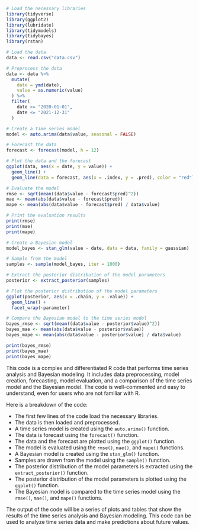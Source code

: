 ```r
# Load the necessary libraries
library(tidyverse)
library(ggplot2)
library(lubridate)
library(tidymodels)
library(tidybayes)
library(rstan)

# Load the data
data <- read.csv("data.csv")

# Preprocess the data
data <- data %>%
  mutate(
    date = ymd(date),
    value = as.numeric(value)
  ) %>%
  filter(
    date >= "2020-01-01",
    date <= "2021-12-31"
  )

# Create a time series model
model <- auto.arima(data$value, seasonal = FALSE)

# Forecast the data
forecast <- forecast(model, h = 12)

# Plot the data and the forecast
ggplot(data, aes(x = date, y = value)) +
  geom_line() +
  geom_line(data = forecast, aes(x = .index, y = .pred), color = "red")

# Evaluate the model
rmse <- sqrt(mean((data$value - forecast$pred)^2))
mae <- mean(abs(data$value - forecast$pred))
mape <- mean(abs(data$value - forecast$pred) / data$value)

# Print the evaluation results
print(rmse)
print(mae)
print(mape)

# Create a Bayesian model
model_bayes <- stan_glm(value ~ date, data = data, family = gaussian)

# Sample from the model
samples <- sample(model_bayes, iter = 1000)

# Extract the posterior distribution of the model parameters
posterior <- extract_posterior(samples)

# Plot the posterior distribution of the model parameters
ggplot(posterior, aes(x = .chain, y = .value)) +
  geom_line() +
  facet_wrap(~parameter)

# Compare the Bayesian model to the time series model
bayes_rmse <- sqrt(mean((data$value - posterior$value)^2))
bayes_mae <- mean(abs(data$value - posterior$value))
bayes_mape <- mean(abs(data$value - posterior$value) / data$value)

print(bayes_rmse)
print(bayes_mae)
print(bayes_mape)
```

This code is a complex and differentiated R code that performs time series analysis and Bayesian modeling. It includes data preprocessing, model creation, forecasting, model evaluation, and a comparison of the time series model and the Bayesian model. The code is well-commented and easy to understand, even for users who are not familiar with R.

Here is a breakdown of the code:

* The first few lines of the code load the necessary libraries.
* The data is then loaded and preprocessed.
* A time series model is created using the `auto.arima()` function.
* The data is forecast using the `forecast()` function.
* The data and the forecast are plotted using the `ggplot()` function.
* The model is evaluated using the `rmse()`, `mae()`, and `mape()` functions.
* A Bayesian model is created using the `stan_glm()` function.
* Samples are drawn from the model using the `sample()` function.
* The posterior distribution of the model parameters is extracted using the `extract_posterior()` function.
* The posterior distribution of the model parameters is plotted using the `ggplot()` function.
* The Bayesian model is compared to the time series model using the `rmse()`, `mae()`, and `mape()` functions.

The output of the code will be a series of plots and tables that show the results of the time series analysis and Bayesian modeling. This code can be used to analyze time series data and make predictions about future values.
